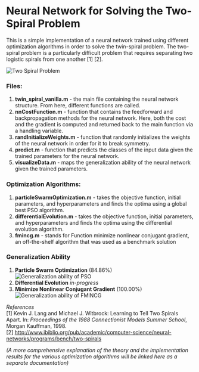 # Neural Network for Solving the Two-Spiral Problem
This is a simple implementation of a neural network trained using different optimization algorithms in order to solve the twin-spiral problem. The two-spiral problem is a particularly difficult problem that requires separating two logistic spirals from one another [1] [2]. 

![Two Spiral Problem](http://i.imgur.com/AB14SHC.png)

### Files:
1. **twin_spiral_vanilla.m** - the main file containing the neural network structure. From here, different functions are called. 
2. **nnCostFunction.m** - function that contains the feedforward and backpropagation methods for the neural network. Here, both the cost and the gradient is computed and returned back to the main function via a handling variable.
3. **randInitializeWeights.m** - function that randomly initializes the weights of the neural network in order for it to break symmetry.
4. **predict.m** - function that predicts the classes of the input data given the trained parameters for the neural network.
5. **visualizeData.m** - maps the generalization ability of the neural network given the trained parameters.

### Optimization Algorithms:
1. **particleSwarmOptimization.m** - takes the objective function, initial parameters, and hyperparameters and finds the optima using a global best PSO algorithm.
2. **differentialEvolution.m** - takes the objective function, initial parameters, and hyperparameters and finds the optima using the differential evolution algorithm.
3. **fmincg.m** - stands for Function minimize nonlinear conjugant gradient, an off-the-shelf algorithm that was used as a benchmark solution

### Generalization Ability
1. **Particle Swarm Optimization** (84.86%)  
![Generalization ability of PSO](http://i.imgur.com/JtMGhr8.png)  
2. **Differential Evolution** *in-progress*  
3. **Minimize Nonlinear Conjugant Gradient** (100.00%)  
![Generalization ability of FMINCG](http://i.imgur.com/SIGJKSa.png)

*References*  
[1] Kevin J. Lang and Michael J. Witbrock: Learning to Tell Two Spirals Apart. In: *Proceedings of the 1988 Connectionist Models Summer School*, Morgan Kauffman, 1998.  
[2] http://www.ibiblio.org/pub/academic/computer-science/neural-networks/programs/bench/two-spirals  

*(A more comprehensive explanation of the theory and the implementation results for the various optimization algorithms will be linked here as a separate documentation)*
